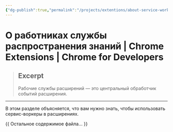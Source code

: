 ```yaml
---
{"dg-publish":true,"permalink":"/projects/extentions/about-service-workers/"}
---
```



# О работниках службы распространения знаний  |  Chrome Extensions  |  Chrome for Developers

> ## Excerpt
> Рабочие службы расширений — это центральный обработчик событий расширения.

---
В этом разделе объясняется, что вам нужно знать, чтобы использовать сервис-воркеры в расширениях.

{{ Остальное содержимое файла... }} 